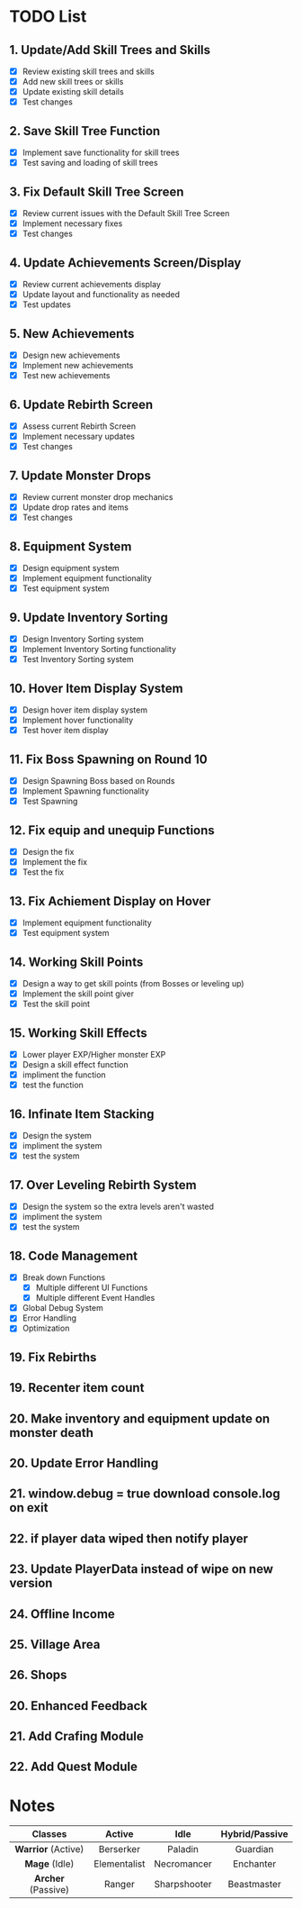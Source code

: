 # TODO List

## 1. Update/Add Skill Trees and Skills

- [x] Review existing skill trees and skills
- [x] Add new skill trees or skills
- [x] Update existing skill details
- [x] Test changes

## 2. Save Skill Tree Function

- [x] Implement save functionality for skill trees
- [x] Test saving and loading of skill trees

## 3. Fix Default Skill Tree Screen

- [x] Review current issues with the Default Skill Tree Screen
- [x] Implement necessary fixes
- [x] Test changes

## 4. Update Achievements Screen/Display

- [x] Review current achievements display
- [x] Update layout and functionality as needed
- [x] Test updates

## 5. New Achievements

- [x] Design new achievements
- [x] Implement new achievements
- [x] Test new achievements

## 6. Update Rebirth Screen

- [x] Assess current Rebirth Screen
- [x] Implement necessary updates
- [x] Test changes

## 7. Update Monster Drops

- [x] Review current monster drop mechanics
- [x] Update drop rates and items
- [x] Test changes

## 8. Equipment System

- [x] Design equipment system
- [x] Implement equipment functionality
- [x] Test equipment system

## 9. Update Inventory Sorting

- [x] Design Inventory Sorting system
- [x] Implement Inventory Sorting functionality
- [x] Test Inventory Sorting system

## 10. Hover Item Display System

- [x] Design hover item display system
- [x] Implement hover functionality
- [x] Test hover item display

## 11. Fix Boss Spawning on Round 10

- [x] Design Spawning Boss based on Rounds
- [x] Implement Spawning functionality
- [x] Test Spawning

## 12. Fix equip and unequip Functions

- [x] Design the fix
- [x] Implement the fix
- [x] Test the fix

## 13. Fix Achiement Display on Hover

- [x] Implement equipment functionality
- [x] Test equipment system

## 14. Working Skill Points

- [x] Design a way to get skill points (from Bosses or leveling up)
- [x] Implement the skill point giver
- [x] Test the skill point

## 15. Working Skill Effects

- [x] Lower player EXP/Higher monster EXP
- [x] Design a skill effect function
- [x] impliment the function
- [x] test the function

## 16. Infinate Item Stacking

- [x] Design the system
- [x] impliment the system
- [x] test the system

## 17. Over Leveling Rebirth System

- [x] Design the system so the extra levels aren't wasted
- [x] impliment the system
- [x] test the system

## 18. Code Management

- [x] Break down Functions
  - [x] Multiple different UI Functions
  - [x] Multiple different Event Handles
- [x] Global Debug System
- [x] Error Handling
- [x] Optimization

## 19. Fix Rebirths

## 19. Recenter item count

## 20. Make inventory and equipment update on monster death

## 20. Update Error Handling

## 21. window.debug = true download console.log on exit

## 22. if player data wiped then notify player

## 23. Update PlayerData instead of wipe on new version

## 24. Offline Income

## 25. Village Area

## 26. Shops

## 20. Enhanced Feedback

## 21. Add Crafing Module

## 22. Add Quest Module

# Notes

|       Classes        |    Active    |     Idle     | Hybrid/Passive |
| :------------------: | :----------: | :----------: | :------------: |
| **Warrior** (Active) |  Berserker   |   Paladin    |    Guardian    |
|   **Mage** (Idle)    | Elementalist | Necromancer  |   Enchanter    |
| **Archer** (Passive) |    Ranger    | Sharpshooter |  Beastmaster   |
